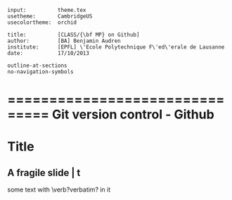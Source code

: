 ~~~ headers
input:          theme.tex
usetheme:       CambridgeUS
usecolortheme:  orchid

title:          [CLASS/{\bf MP} on Github]
author:         [BA] Benjamin Audren
institute:      [EPFL] \'Ecole Polytechnique F\'ed\'erale de Lausanne
date:           17/10/2013

outline-at-sections
no-navigation-symbols
~~~


===============================
Git version control - Github
===============================

# Title #


A fragile slide         | t 
---------------------------

some text with \verb?verbatim? in it


